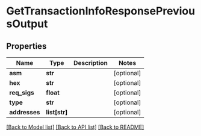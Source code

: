 # GetTransactionInfoResponsePreviousOutput

## Properties
Name | Type | Description | Notes
------------ | ------------- | ------------- | -------------
**asm** | **str** |  | [optional] 
**hex** | **str** |  | [optional] 
**req_sigs** | **float** |  | [optional] 
**type** | **str** |  | [optional] 
**addresses** | **list[str]** |  | [optional] 

[[Back to Model list]](../README.md#documentation-for-models) [[Back to API list]](../README.md#documentation-for-api-endpoints) [[Back to README]](../README.md)


